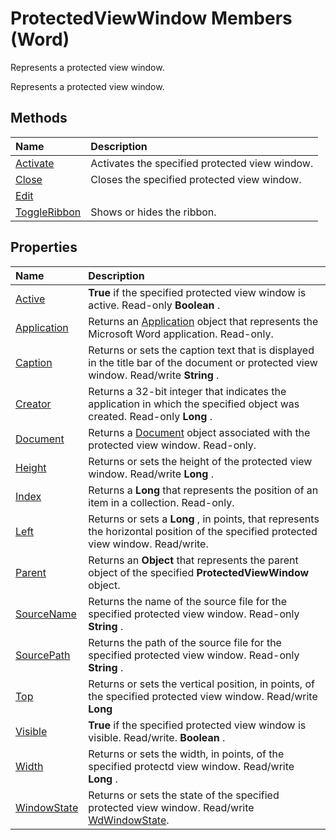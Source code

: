 
# ProtectedViewWindow Members (Word)
Represents a protected view window.

Represents a protected view window.


## Methods



|**Name**|**Description**|
|:-----|:-----|
|[Activate](a784fceb-38b9-2fc4-6c71-fcfb17b53dfe.md)|Activates the specified protected view window.|
|[Close](41ea45cd-5d5f-4e66-9b92-3bc02ff8b8b9.md)|Closes the specified protected view window.|
|[Edit](8bd4c5cd-8c7a-6bc7-349a-f5ea3d66d921.md)||
|[ToggleRibbon](767f3efb-2dfe-c202-c544-f09486c660d9.md)|Shows or hides the ribbon.|

## Properties



|**Name**|**Description**|
|:-----|:-----|
|[Active](8c301a06-aaca-4ecf-cf08-563b45810028.md)| **True** if the specified protected view window is active. Read-only **Boolean** .|
|[Application](9043ea49-8df6-2a62-1277-f0e220b0bd02.md)|Returns an [Application](d1cf6f8f-4e88-bf01-93b4-90a83f79cb44.md) object that represents the Microsoft Word application. Read-only.|
|[Caption](ec8d2b22-34b6-2685-6ab5-74eb48b1dfb0.md)|Returns or sets the caption text that is displayed in the title bar of the document or protected view window. Read/write  **String** .|
|[Creator](575c64a3-e12d-1e56-5ac9-8f09c7e8aa66.md)|Returns a 32-bit integer that indicates the application in which the specified object was created. Read-only  **Long** .|
|[Document](a4a3e32e-a697-9d9a-f4ea-a07daa1ea238.md)|Returns a [Document](8d83487a-2345-a036-a916-971c9db5b7fb.md) object associated with the protected view window. Read-only.|
|[Height](c3b423c9-25d4-3fc9-06b5-a7f8b88650d7.md)|Returns or sets the height of the protected view window. Read/write  **Long** .|
|[Index](cc31eca5-3617-1117-4dac-da1e5d0fcd9b.md)|Returns a  **Long** that represents the position of an item in a collection. Read-only.|
|[Left](55ca42b8-bed4-3b7e-fd0b-66dc2ea936c3.md)|Returns or sets a  **Long** , in points, that represents the horizontal position of the specified protected view window. Read/write.|
|[Parent](5e57c2c5-ce09-6b44-16e5-69dec1d0693a.md)|Returns an  **Object** that represents the parent object of the specified **ProtectedViewWindow** object.|
|[SourceName](744639ae-dd9f-cf85-f15f-f2c753fc9d9d.md)|Returns the name of the source file for the specified protected view window. Read-only  **String** .|
|[SourcePath](05b4e601-894a-de8f-1119-565183b244b7.md)|Returns the path of the source file for the specified protected view window. Read-only  **String** .|
|[Top](3acaef1b-11a8-9f22-3841-049ae9e2ecd3.md)|Returns or sets the vertical position, in points, of the specified protected view window. Read/write  **Long**|
|[Visible](448b9b54-703d-8909-858f-dbf1855efa4b.md)| **True** if the specified protected view window is visible. Read/write. **Boolean** .|
|[Width](607ec503-2096-4b4a-fce5-9979bea6c847.md)|Returns or sets the width, in points, of the specified protectd view window. Read/write  **Long** .|
|[WindowState](858036ac-b0f2-f312-81f2-d02ace00b2fb.md)|Returns or sets the state of the specified protected view window. Read/write [WdWindowState](adcb01a7-a4d7-aba3-9662-262894e866f1.md).|
